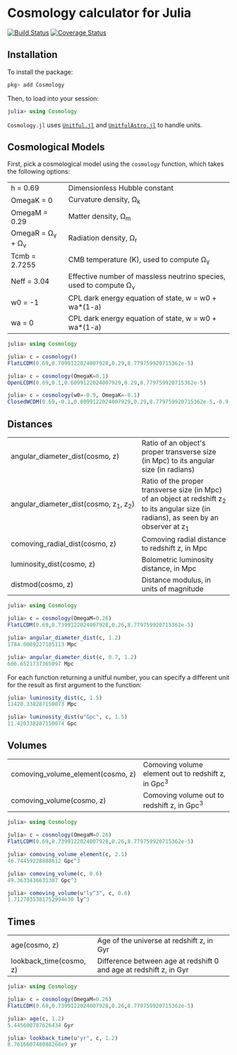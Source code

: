 Cosmology calculator for Julia
==============================

[![Build Status](https://img.shields.io/travis/JuliaAstro/Cosmology.jl.svg?style=flat-square&label=build)](https://travis-ci.org/JuliaAstro/Cosmology.jl)
[![Coverage Status](http://img.shields.io/coveralls/JuliaAstro/Cosmology.jl.svg?style=flat-square)](https://coveralls.io/r/JuliaAstro/Cosmology.jl?branch=master)


Installation
------------

To install the package:

```julia
pkg> add Cosmology
```

Then, to load into your session:

```julia
julia> using Cosmology
```

`Cosmology.jl` uses [`Unitful.jl`](https://github.com/ajkeller34/Unitful.jl) and
[`UnitfulAstro.jl`](https://github.com/JuliaAstro/UnitfulAstro.jl) to handle units.

Cosmological Models
-------------------

First, pick a cosmological model using the `cosmology` function,
which takes the following options:

<table>
  <tr>
    <td>h = 0.69</td>
    <td>Dimensionless Hubble constant</td>
  </tr>
  <tr>
    <td>OmegaK = 0</td>
    <td>Curvature density, Ω<sub>k</sub></td>
  </tr>
  <tr>
    <td>OmegaM = 0.29</td>
    <td>Matter density, Ω<sub>m</sub></td>
  </tr>
  <tr>
    <td>OmegaR = Ω<sub>γ</sub> + Ω<sub>ν</sub></td>
    <td>Radiation density, Ω<sub>r</sub></td>
  </tr>
  <tr>
    <td>Tcmb = 2.7255</td>
    <td>CMB temperature (K), used to compute Ω<sub>γ</sub></td>
  </tr>
  <tr>
    <td>Neff = 3.04</td>
    <td>Effective number of massless neutrino species, used to compute Ω<sub>ν</sub></td>
  </tr>
  <tr>
    <td>w0 = -1</td>
    <td>CPL dark energy equation of state, w = w0 + wa*(1-a)</td>
  </tr>
  <tr>
    <td>wa = 0</td>
    <td>CPL dark energy equation of state, w = w0 + wa*(1-a)</td>
  </tr>
</table>

```julia
julia> using Cosmology

julia> c = cosmology()
FlatLCDM(0.69,0.7099122024007928,0.29,8.779759920715362e-5)

julia> c = cosmology(OmegaK=0.1)
OpenLCDM(0.69,0.1,0.6099122024007929,0.29,8.779759920715362e-5)

julia> c = cosmology(w0=-0.9, OmegaK=-0.1)
ClosedWCDM(0.69,-0.1,0.8099122024007929,0.29,8.779759920715362e-5,-0.9,0.0)
```

Distances
---------

<table>
  <tr>
    <td>angular_diameter_dist(cosmo,&nbsp;z)</td>
    <td>Ratio of an object's proper transverse size (in Mpc) to its angular size (in radians)</td>
  </tr>
  <tr>
    <td>angular_diameter_dist(cosmo,&nbsp;z<sub>1</sub>,&nbsp;z<sub>2</sub>)</td>
    <td>Ratio of the proper transverse size (in Mpc) of an object at redshift z<sub>2</sub> to its 
    angular size (in radians), as seen by an observer at z<sub>1</sub></td>
  </tr>
  <tr>
    <td>comoving_radial_dist(cosmo,&nbsp;z)</td>
    <td>Comoving radial distance to redshift z, in Mpc</td>
  </tr>
  <tr>
    <td>luminosity_dist(cosmo, z)</td>
    <td>Bolometric luminosity distance, in Mpc</td>
  </tr>
  <tr>
    <td>distmod(cosmo, z)</td>
    <td>Distance modulus, in units of magnitude</td>
  </tr>
</table>

```julia
julia> using Cosmology

julia> c = cosmology(OmegaM=0.26)
FlatLCDM(0.69,0.7399122024007928,0.26,8.779759920715362e-5)

julia> angular_diameter_dist(c, 1.2)
1784.0089227105113 Mpc

julia> angular_diameter_dist(c, 0.7, 1.2)
606.6521737365097 Mpc
```

For each function returning a unitful number, you can specify a different unit
for the result as first argument to the function:

```julia
julia> luminosity_dist(c, 1.5)
11420.338287150073 Mpc

julia> luminosity_dist(u"Gpc", c, 1.5)
11.420338287150074 Gpc
```

Volumes
-------

<table>
  <tr>
    <td>comoving_volume_element(cosmo,&nbsp;z)</td>
    <td>Comoving volume element out to redshift z, in Gpc<sup>3</sup></td>
  </tr>
  <tr>
    <td>comoving_volume(cosmo,&nbsp;z)</td>
    <td>Comoving volume out to redshift z, in Gpc<sup>3</sup></td>
  </tr>
</table>

```julia
julia> using Cosmology

julia> c = cosmology(OmegaM=0.26)
FlatLCDM(0.69,0.7399122024007928,0.26,8.779759920715362e-5)

julia> comoving_volume_element(c, 2.1)
46.74459228888612 Gpc^3

julia> comoving_volume(c, 0.6)
49.3633436631307 Gpc^3

julia> comoving_volume(u"ly^3", c, 0.6)
1.7127035381752994e30 ly^3
```

Times
-----

<table>
  <tr>
    <td>age(cosmo, z)</td>
    <td>Age of the universe at redshift z, in Gyr</td>
  </tr>
  <tr>
    <td>lookback_time(cosmo, z)</td>
    <td>Difference between age at redshift 0 and age at redshift z, in Gyr</td>
  </tr>
</table>

```julia
julia> using Cosmology

julia> c = cosmology(OmegaM=0.26)
FlatLCDM(0.69,0.7399122024007928,0.26,8.779759920715362e-5)

julia> age(c, 1.2)
5.445600787626434 Gyr

julia> lookback_time(u"yr", c, 1.2)
8.761660748088268e9 yr
```
